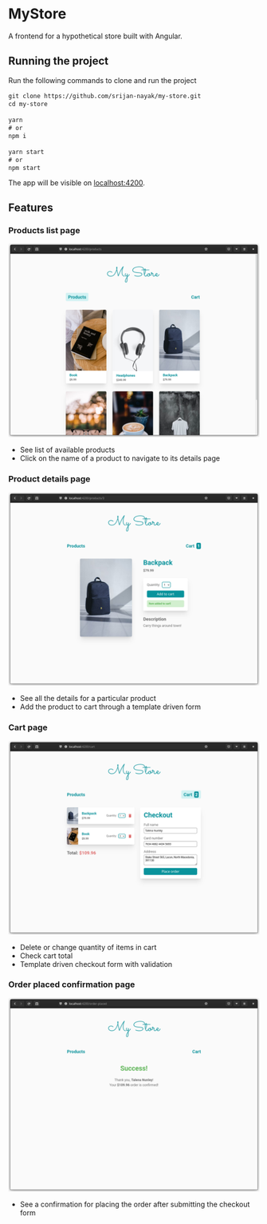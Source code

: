 # MyStore

A frontend for a hypothetical store built with Angular.

## Running the project

Run the following commands to clone and run the project

```shell
git clone https://github.com/srijan-nayak/my-store.git
cd my-store

yarn
# or
npm i

yarn start
# or
npm start
```

The app will be visible on [localhost:4200](http://localhost:4200/).

## Features

### Products list page

![products list page](screenshots/products-list-page.png)

- See list of available products
- Click on the name of a product to navigate to its details page

### Product details page

![product details page](screenshots/product-details-page.png)

- See all the details for a particular product
- Add the product to cart through a template driven form

### Cart page

![cart page](screenshots/cart-page.png)

- Delete or change quantity of items in cart
- Check cart total
- Template driven checkout form with validation

### Order placed confirmation page

![order placed page](screenshots/order-placed-page.png)

- See a confirmation for placing the order after submitting the checkout form

